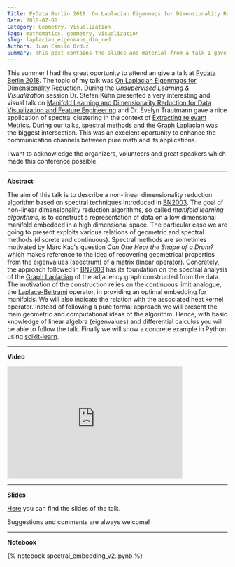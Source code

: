 ```yaml
---
Title: PyData Berlin 2018: On Laplacian Eigenmaps for Dimensionality Reduction
Date: 2018-07-08
Category: Geometry, Visualization
Tags: mathematics, geometry, visualization
slug: laplacian_eigenmaps_dim_red
Authors: Juan Camilo Orduz
Summary: This post contains the slides and material from a talk I gave at PyData Berlin 2018. I presented the paper *Laplacian Eigenmaps for Dimensionality Reduction and Data Representation* by [Mikhail Belkin](http://web.cse.ohio-state.edu/~belkin.8/) and [Partha Niyogi](http://people.cs.uchicago.edu/~niyogi/).
---
```


This summer I had the great oportunity to attend an give a talk at [Pydata Berlin 2018](https://pydata.org/berlin2018/). The topic of my talk was [On Laplacian Eigenmaps for Dimensionality Reduction](https://pydata.org/berlin2018/schedule/presentation/33/). During the *Unsupervised Learning & Visualization* session Dr. Stefan Kühn presented a very interesting and visual talk on [Manifold Learning and Dimensionality Reduction for Data Visualization and Feature Engineering](https://pydata.org/berlin2018/schedule/presentation/55/) and Dr. Evelyn Trautmann gave a nice application of spectral clustering in the context of [Extracting relevant Metrics](https://pydata.org/berlin2018/schedule/presentation/48/). During our talks, spectral methods and the [Graph Laplacian](https://en.wikipedia.org/wiki/Laplacian_matrix) was the biggest intersection. This was an excelent oportunity to enhance the communication channels between pure math and its applications. 

I want to acknowledge the organizers, volunteers and great speakers which made this conference possible.

---

**Abstract**

The aim of this talk is to describe a non-linear dimensionality reduction algorithm based on spectral techniques introduced in [BN2003](http://web.cse.ohio-state.edu/~belkin.8/papers/LEM_NC_03.pdf). The goal of non-linear dimensionality reduction algorithms, so called  *manifold learning algorithms*, is to construct a representation of data on a low dimensional manifold embedded in a high dimensional space. The particular case we are going to present exploits various relations of geometric and spectral methods (discrete and continuous). Spectral methods are sometimes motivated by Marc Kac's question  *Can One Hear the Shape of a Drum?* which makes reference to the idea of recovering geometrical properties from the eigenvalues (spectrum) of a matrix (linear operator). Concretely, the approach followed in [BN2003](http://web.cse.ohio-state.edu/~belkin.8/papers/LEM_NC_03.pdf) has its foundation on the spectral analysis of the [Graph Laplacian](https://en.wikipedia.org/wiki/Laplacian_matrix) of the adjacency graph constructed from the data. The motivation of the construction relies on the continuous limit analogue, the [Laplace-Beltrami](https://en.wikipedia.org/wiki/Laplace–Beltrami_operator) operator, in providing an optimal embedding for manifolds. We will also indicate the relation with the associated heat kernel operator. Instead of following a pure formal approach we will present the main geometric and computational ideas of the algorithm. Hence, with basic knowledge of linear algebra (eigenvalues) and differential calculus you will be able to follow the talk. Finally we will show a concrete example in Python using [scikit-learn](http://scikit-learn.org/stable/modules/generated/sklearn.manifold.SpectralEmbedding.html).

---

**Video**

<iframe width="400" height="255" src="https://www.youtube.com/watch?v=U31TIICsHiA" frameborder="0" allowfullscreen> </iframe>

---

**Slides**

[Here]({filename}/documents/orduz_pydata2018.pdf) you can find the slides of the talk. 

Suggestions and comments are always welcome!

---

**Notebook**

{% notebook spectral_embedding_v2.ipynb %}


